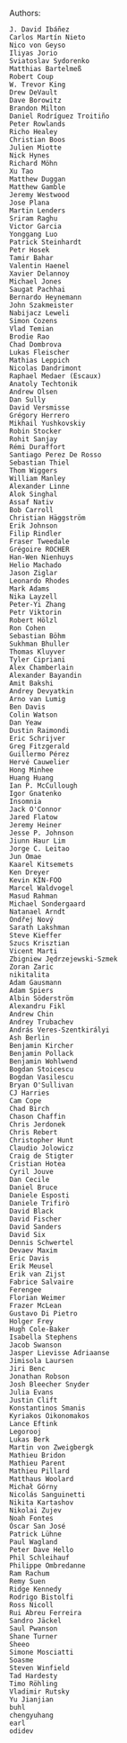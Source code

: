 Authors:

    J. David Ibáñez
    Carlos Martín Nieto
    Nico von Geyso
    Iliyas Jorio
    Sviatoslav Sydorenko
    Matthias Bartelmeß
    Robert Coup
    W. Trevor King
    Drew DeVault
    Dave Borowitz
    Brandon Milton
    Daniel Rodríguez Troitiño
    Peter Rowlands
    Richo Healey
    Christian Boos
    Julien Miotte
    Nick Hynes
    Richard Möhn
    Xu Tao
    Matthew Duggan
    Matthew Gamble
    Jeremy Westwood
    Jose Plana
    Martin Lenders
    Sriram Raghu
    Victor Garcia
    Yonggang Luo
    Patrick Steinhardt
    Petr Hosek
    Tamir Bahar
    Valentin Haenel
    Xavier Delannoy
    Michael Jones
    Saugat Pachhai
    Bernardo Heynemann
    John Szakmeister
    Nabijacz Leweli
    Simon Cozens
    Vlad Temian
    Brodie Rao
    Chad Dombrova
    Lukas Fleischer
    Mathias Leppich
    Nicolas Dandrimont
    Raphael Medaer (Escaux)
    Anatoly Techtonik
    Andrew Olsen
    Dan Sully
    David Versmisse
    Grégory Herrero
    Mikhail Yushkovskiy
    Robin Stocker
    Rohit Sanjay
    Rémi Duraffort
    Santiago Perez De Rosso
    Sebastian Thiel
    Thom Wiggers
    William Manley
    Alexander Linne
    Alok Singhal
    Assaf Nativ
    Bob Carroll
    Christian Häggström
    Erik Johnson
    Filip Rindler
    Fraser Tweedale
    Grégoire ROCHER
    Han-Wen Nienhuys
    Helio Machado
    Jason Ziglar
    Leonardo Rhodes
    Mark Adams
    Nika Layzell
    Peter-Yi Zhang
    Petr Viktorin
    Robert Hölzl
    Ron Cohen
    Sebastian Böhm
    Sukhman Bhuller
    Thomas Kluyver
    Tyler Cipriani
    Alex Chamberlain
    Alexander Bayandin
    Amit Bakshi
    Andrey Devyatkin
    Arno van Lumig
    Ben Davis
    Colin Watson
    Dan Yeaw
    Dustin Raimondi
    Eric Schrijver
    Greg Fitzgerald
    Guillermo Pérez
    Hervé Cauwelier
    Hong Minhee
    Huang Huang
    Ian P. McCullough
    Igor Gnatenko
    Insomnia
    Jack O'Connor
    Jared Flatow
    Jeremy Heiner
    Jesse P. Johnson
    Jiunn Haur Lim
    Jorge C. Leitao
    Jun Omae
    Kaarel Kitsemets
    Ken Dreyer
    Kevin KIN-FOO
    Marcel Waldvogel
    Masud Rahman
    Michael Sondergaard
    Natanael Arndt
    Ondřej Nový
    Sarath Lakshman
    Steve Kieffer
    Szucs Krisztian
    Vicent Marti
    Zbigniew Jędrzejewski-Szmek
    Zoran Zaric
    nikitalita
    Adam Gausmann
    Adam Spiers
    Albin Söderström
    Alexandru Fikl
    Andrew Chin
    Andrey Trubachev
    András Veres-Szentkirályi
    Ash Berlin
    Benjamin Kircher
    Benjamin Pollack
    Benjamin Wohlwend
    Bogdan Stoicescu
    Bogdan Vasilescu
    Bryan O'Sullivan
    CJ Harries
    Cam Cope
    Chad Birch
    Chason Chaffin
    Chris Jerdonek
    Chris Rebert
    Christopher Hunt
    Claudio Jolowicz
    Craig de Stigter
    Cristian Hotea
    Cyril Jouve
    Dan Cecile
    Daniel Bruce
    Daniele Esposti
    Daniele Trifirò
    David Black
    David Fischer
    David Sanders
    David Six
    Dennis Schwertel
    Devaev Maxim
    Eric Davis
    Erik Meusel
    Erik van Zijst
    Fabrice Salvaire
    Ferengee
    Florian Weimer
    Frazer McLean
    Gustavo Di Pietro
    Holger Frey
    Hugh Cole-Baker
    Isabella Stephens
    Jacob Swanson
    Jasper Lievisse Adriaanse
    Jimisola Laursen
    Jiri Benc
    Jonathan Robson
    Josh Bleecher Snyder
    Julia Evans
    Justin Clift
    Konstantinos Smanis
    Kyriakos Oikonomakos
    Lance Eftink
    Legorooj
    Lukas Berk
    Martin von Zweigbergk
    Mathieu Bridon
    Mathieu Parent
    Mathieu Pillard
    Matthaus Woolard
    Michał Górny
    Nicolás Sanguinetti
    Nikita Kartashov
    Nikolai Zujev
    Noah Fontes
    Óscar San José
    Patrick Lühne
    Paul Wagland
    Peter Dave Hello
    Phil Schleihauf
    Philippe Ombredanne
    Ram Rachum
    Remy Suen
    Ridge Kennedy
    Rodrigo Bistolfi
    Ross Nicoll
    Rui Abreu Ferreira
    Sandro Jäckel
    Saul Pwanson
    Shane Turner
    Sheeo
    Simone Mosciatti
    Soasme
    Steven Winfield
    Tad Hardesty
    Timo Röhling
    Vladimir Rutsky
    Yu Jianjian
    buhl
    chengyuhang
    earl
    odidev
